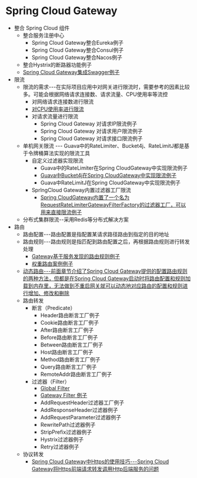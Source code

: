 
# Spring Cloud Gateway
* 整合 Spring Cloud 组件
  * 整合服务注册中心
    * Spring Cloud Gateway整合Eureka例子
    * Spring Cloud Gateway整合Consul例子
    * Spring Cloud Gateway整合Nacos例子  
  * 整合Hystrix的断路器功能例子
  * [Spring Cloud Gateway集成Swagger例子](https://weread.qq.com/web/reader/71d32370716443e271df020k7f632b502707f6ffaa6bf2e)
* 限流
  * 限流的需求---在实际项目应用中对网关进行限流时，需要参考的因素比较多。可能会根据网络请求连接数、请求流量、CPU使用率等流控
    * 对网络请求连接数进行限流
    * [对CPU使用率进行限流](https://weread.qq.com/web/reader/71d32370716443e271df020k7f632b502707f6ffaa6bf2e)
    * 对请求流量进行限流 
      * Spring Cloud Gateway 对请求IP限流例子
      * Spring Cloud Gateway 对请求用户限流例子
      * Spring Cloud Gateway 对请求接口限流例子
  * 单机网关限流 --- Guava中的RateLimiter、Bucket4j、RateLimitJ都是基于令牌桶算法实现的限流工具
    * 自定义过滤器实现限流
      * Guava中的RateLimiter在Spring CloudGateway中实现限流例子
      * [Guava中Bucket4j在Spring CloudGateway中实现限流例子](https://weread.qq.com/web/reader/71d32370716443e271df020k7f632b502707f6ffaa6bf2e)
      * Guava中RateLimitJ在Spring CloudGateway中实现限流例子
    * SprlngCloud Gateway内置过滤器工厂限流
      * [Spring CloudGateway内置了一个名为RequestRateLimiterGatewayFilterFactory的过滤器工厂，可以用来直接限流例子  ](https://weread.qq.com/web/reader/71d32370716443e271df020k7f632b502707f6ffaa6bf2e)
  * 分布式集群限流--采用Redis等分布式解决方案
* 路由
  * 路由配置---路由配置是指配置某请求路径路由到指定的目的地址
  * 路由规则---路由规则是指匹配到路由配置之后，再根据路由规则进行转发处理 
    * [Gateway基于服务发现的路由规则例子](https://weread.qq.com/web/reader/71d32370716443e271df020k5f9323e026e5f93f9835418)
    * [权重路由案例例子](https://weread.qq.com/web/reader/71d32370716443e271df020k7f632b502707f6ffaa6bf2e)
  * [动态路由---前面章节介绍了Spring Cloud Gateway提供的配置路由规则的两种方法，但都是在Spring Cloud Gateway启动时将路由配置和规则加载到内存里，无法做到不重启网关就可以动态地对应路由的配置和规则进行增加、修改和删除](https://weread.qq.com/web/reader/71d32370716443e271df020k7f632b502707f6ffaa6bf2e)
  * 路由转发
    * 断言（Predicate）
      * Header路由断言工厂例子
      * Cookie路由断言工厂例子
      * After路由断言工厂例子
      * Before路由断言工厂例子
      * Between路由断言工厂例子
      * Host路由断言工厂例子 
      * Method路由断言工厂例子
      * Query路由断言工厂例子
      * RemoteAddr路由断言工厂例子
    * 过滤器（Filter）
      * [Global Filter](https://weread.qq.com/web/reader/71d32370716443e271df020k6983268026f698d51a198ff)
      * [Gateway Filter 例子](https://weread.qq.com/web/reader/71d32370716443e271df020k6983268026f698d51a198ff)
      * AddRequestHeader过滤器工厂例子
      * AddResponseHeader过滤器例子
      * AddRequestParameter过滤器例子
      * RewritePath过滤器例子
      * StripPrefix过滤器例子
      * Hystrix过滤器例子
      * Retry过滤器例子
  * 协议转发
    * [Spring Cloud Gateway中Https的使用技巧---Spring Cloud Gateway将Https前端请求转发调用Http后端服务的问题](https://weread.qq.com/web/reader/71d32370716443e271df020k7f632b502707f6ffaa6bf2e)  
